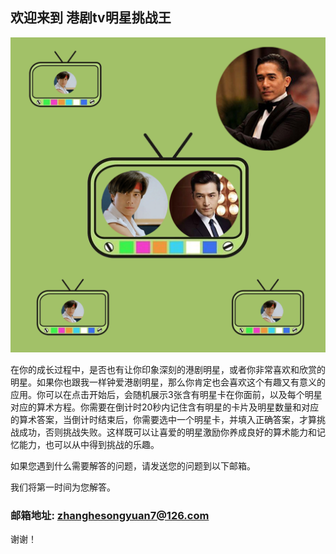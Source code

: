 ## 欢迎来到 港剧tv明星挑战王

![Image](icon-1024.png)


在你的成长过程中，是否也有让你印象深刻的港剧明星，或者你非常喜欢和欣赏的明星。如果你也跟我一样钟爱港剧明星，那么你肯定也会喜欢这个有趣又有意义的应用。你可以在点击开始后，会随机展示3张含有明星卡在你面前，以及每个明星对应的算术方程。你需要在倒计时20秒内记住含有明星的卡片及明星数量和对应的算术答案，当倒计时结束后，你需要选中一个明星卡，并填入正确答案，才算挑战成功，否则挑战失败。这样既可以让喜爱的明星激励你养成良好的算术能力和记忆能力，也可以从中得到挑战的乐趣。


如果您遇到什么需要解答的问题，请发送您的问题到以下邮箱。

我们将第一时间为您解答。

### 邮箱地址: zhanghesongyuan7@126.com

谢谢！
